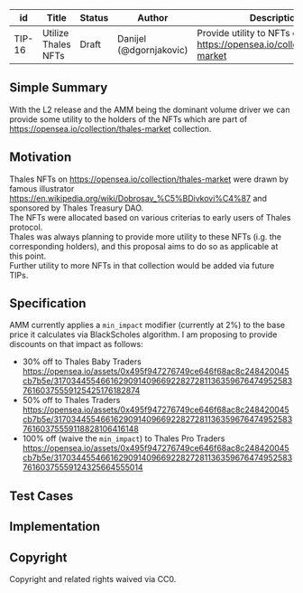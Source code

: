 | id | Title | Status | Author | Description | Discussions to | Created |
| ----------- | ----------- | ----------- | ----------- | ----------- | ----------- | ----------- |
| TIP-16 | Utilize Thales NFTs| Draft | Danijel (@dgornjakovic) | Provide utility to NFTs on https://opensea.io/collection/thales-market| https://discord.gg/8bzFdpGTrp | 2021-12-29
 
## Simple Summary
 
With the L2 release and the AMM being the dominant volume driver we can provide some utility to the holders of the NFTs which are part of https://opensea.io/collection/thales-market collection. 
 
## Motivation
Thales NFTs on https://opensea.io/collection/thales-market were drawn by famous illustrator https://en.wikipedia.org/wiki/Dobrosav_%C5%BDivkovi%C4%87 and sponsored by Thales Treasury DAO.  
The NFTs were allocated based on various criterias to early users of Thales protocol.  
Thales was always planning to provide more utility to these NFTs (i.g. the corresponding holders), and this proposal aims to do so as applicable at this point.  
Further utility to more NFTs in that collection would be added via future TIPs. 
 

## Specification
AMM currently applies a `min_impact` modifier (currently at 2%) to the base price it calculates via BlackScholes algorithm. I am proposing to provide discounts on that impact as follows:  
* 30% off to Thales Baby Traders https://opensea.io/assets/0x495f947276749ce646f68ac8c248420045cb7b5e/31703445546616290914096692282728113635967647495258376160375559125425176182874
* 50% off to Thales Traders https://opensea.io/assets/0x495f947276749ce646f68ac8c248420045cb7b5e/31703445546616290914096692282728113635967647495258376160375559118828106416148
* 100% off (waive the `min_impact`) to Thales Pro Traders https://opensea.io/assets/0x495f947276749ce646f68ac8c248420045cb7b5e/31703445546616290914096692282728113635967647495258376160375559124325664555014


## Test Cases
 
## Implementation

## Copyright
 
Copyright and related rights waived via CC0.
